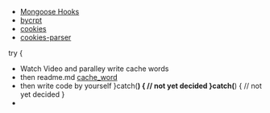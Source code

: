 - [Mongoose Hooks](https://medium.com/@uzairahmed01/understanding-hooks-in-mongoose-a-guide-to-middleware-84a4f55f9a35)
- [bycrpt](https://www.geeksforgeeks.org/password-encryption-in-node-js-using-bcryptjs-module/)
- [cookies](https://www.geeksforgeeks.org/http-cookies-in-node-js/)
- [cookies-parser](https://www.geeksforgeeks.org/what-is-the-purpose-of-the-cookie-parser-middleware-in-express-js/)


try
{
- Watch Video and paralley write cache words
- then readme.md [cache_word](URL-TO-UNDERSTAND-PROJECT-INDEPENDENTLY)
- then write code by yourself
}catch(____)
{
// not yet decided
}catch(____)
{
// not yet decided
}
- 

